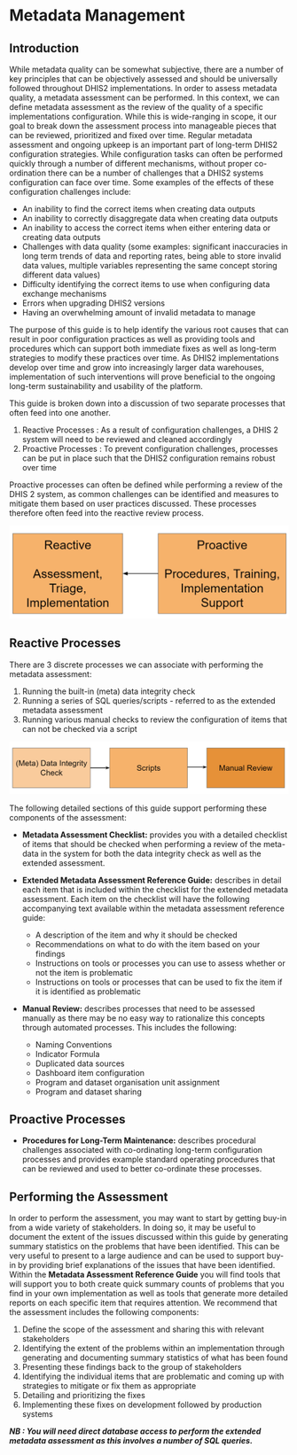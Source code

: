 # Metadata Management

## Introduction

While metadata quality can be somewhat subjective, there are a number of key principles that can be objectively assessed and should be universally followed throughout DHIS2 implementations. In order to assess metadata quality, a metadata assessment can be performed. In this context, we can define metadata assessment as the review of the quality of a specific implementations configuration. While this is wide-ranging in scope, it our goal to break down the assessment process into manageable pieces that can be reviewed, prioritized and fixed over time. Regular metadata assessment and ongoing upkeep is an important part of long-term DHIS2 configuration strategies. While configuration tasks can often be performed quickly through a number of different mechanisms, without proper co-ordination there can be a number of challenges that a DHIS2 systems configuration can face over time. Some examples of the effects of these configuration challenges include:

- An inability to find the correct items when creating data outputs
- An inability to correctly disaggregate data when creating data outputs
- An inability to access the correct items when either entering data or creating data outputs
- Challenges with data quality (some examples: significant inaccuracies in long term trends of data and reporting rates, being able to store invalid data values, multiple variables representing the same concept storing different data values)
- Difficulty identifying the correct items to use when configuring data exchange mechanisms  
- Errors when upgrading DHIS2 versions
- Having an overwhelming amount of invalid metadata to manage

The purpose of this guide is to help identify the various root causes that can result in poor configuration practices as well as providing tools and procedures which can support both immediate fixes as well as long-term strategies to modify these practices over time. As DHIS2 implementations develop over time and grow into increasingly larger data warehouses, implementation of such interventions will prove beneficial to the ongoing long-term sustainability and usability of the platform.

This guide is broken down into a discussion of two separate processes that often feed into one another.

1. Reactive Processes : As a result of configuration challenges, a DHIS 2 system will need to be reviewed and cleaned accordingly
2. Proactive Processes : To prevent configuration challenges, processes can be put in place such that the DHIS2 configuration remains robust over time

Proactive processes can often be defined while performing a review of the DHIS 2 system, as common challenges can be identified and measures to mitigate them based on user practices discussed. These processes therefore often feed into the reactive review process.

![models_of_management](resources/images/models_of_management.png)

## Reactive Processes

There are 3 discrete processes we can associate with performing the metadata assessment:

1. Running the built-in (meta) data integrity check
2. Running a series of SQL queries/scripts - referred to as the extended metadata assessment
3. Running various manual checks to review the configuration of items that can not be checked via a script

![processes](resources/images/processes.png)

The following detailed sections of this guide support performing these components of the assessment: 

- **Metadata Assessment Checklist:** provides you with a detailed checklist of items that should be checked when performing a review of the meta-data in the system for both the data integrity check as well as the extended assessment.

-  **Extended Metadata Assessment Reference Guide:** describes in detail each item that is included within the checklist for the extended metadata assessment. Each item on the checklist will have the following accompanying text available within the metadata assessment reference guide:
   -  A description of the item and why it should be checked
   -  Recommendations on what to do with the item based on your findings
   -  Instructions on tools or processes you can use to assess whether or not the item is problematic
   -  Instructions on tools or processes that can be used to fix the item if it is identified as problematic

- **Manual Review:** describes processes that need to be assessed manually as there may be no easy way to rationalize this concepts through automated processes. This includes the following:
  - Naming Conventions
  - Indicator Formula
  - Duplicated data sources
  - Dashboard item configuration
  - Program and dataset organisation unit assignment
  - Program and dataset sharing

## Proactive Processes

-  **Procedures for Long-Term Maintenance:** describes procedural challenges associated with co-ordinating long-term configuration processes and provides example standard operating procedures that can be reviewed and used to better co-ordinate these processes.

## Performing the Assessment

In order to perform the assessment, you may want to start by getting buy-in from a wide variety of stakeholders. In doing so, it may be useful to document the extent of the issues discussed within this guide by generating summary statistics on the problems that have been identified. This can be very useful to present to a large audience and can be used to support buy-in by providing brief explanations of the issues that have been identified. Within the **Metadata Assessment Reference Guide** you will find tools that will support you to both create quick summary counts of problems that you find in your own implementation as well as tools that generate more detailed reports on each specific item that requires attention. We recommend that the assessment includes the following components:

1. Define the scope of the assessment and sharing this with relevant stakeholders
2. Identifying the extent of the problems within an implementation through generating and documenting summary statistics of what has been found
3. Presenting these findings back to the group of stakeholders
4. Identifying the individual items that are problematic and coming up with strategies to mitigate or fix them as appropriate
5. Detailing and prioritizing the fixes
6. Implementing these fixes on development followed by production systems

***NB : You will need direct database access to perform the extended metadata assessment as this involves a number of SQL queries.***